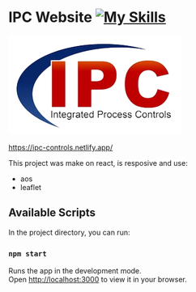 # IPC Website [![My Skills](https://skills.thijs.gg/icons?i=react)](https://skills.thijs.gg)

![alt text](https://raw.githubusercontent.com/maxt0d0nt/IPC_project/master/src/img/ipc_logo-removebg.png)

https://ipc-controls.netlify.app/

This project was make on react, is resposive and use:
* aos
* leaflet


## Available Scripts

In the project directory, you can run:

### `npm start`

Runs the app in the development mode.\
Open [http://localhost:3000](http://localhost:3000) to view it in your browser.


